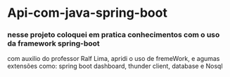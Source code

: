 # Api-com-java-spring-boot

### nesse projeto coloquei em pratica conhecimentos com o uso da framework spring-boot
com auxilio do professor Ralf Lima, apridi o uso de fremeWork, e agumas extensões como:
spring boot dashboard, thunder client, database e Nosql

